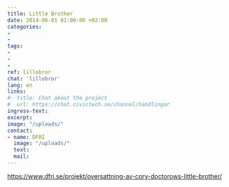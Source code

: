 ```yaml
---
title: Little Brother
date: 2014-06-01 01:00:00 +02:00
categories:
-
-
tags:
-
-
-
ref: lillebror
chat: 'lillebror'
lang: en
links:
#- title: Chat about the project
#  url: https://chat.civictech.se/channel/handlingar
ingress-text:
excerpt:
image: "/uploads/"
contact:
- name: DFRI
  image: "/uploads/"
  text:
  mail: 
---
```

https://www.dfri.se/projekt/oversattning-av-cory-doctorows-little-brother/
